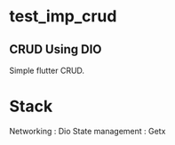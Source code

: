 # test_imp_crud

## CRUD Using DIO

Simple flutter CRUD.

# Stack
Networking : Dio
State management : Getx




